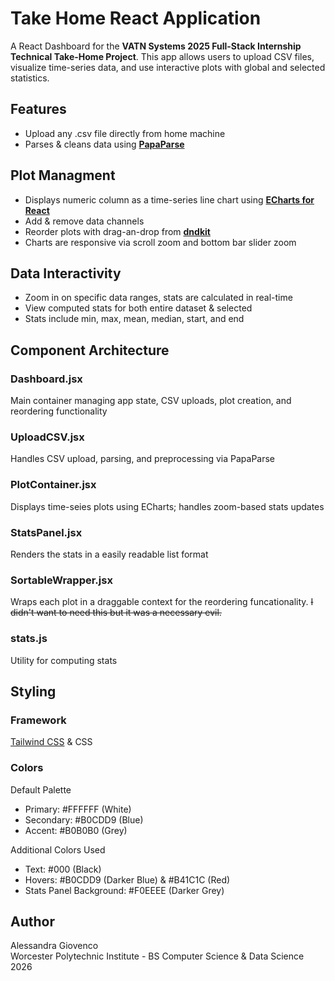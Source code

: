 # Take Home React Application

A React Dashboard for the **VATN Systems 2025 Full-Stack Internship Technical Take-Home Project**. 
This app allows users to upload CSV files, visualize time-series data, and use interactive plots with global and selected statistics. 

## Features
- Upload any .csv file directly from home machine
- Parses & cleans data using **[PapaParse](https://www.papaparse.com/)**

## Plot Managment
- Displays numeric column as a time-series line chart using **[ECharts for React](https://www.npmjs.com/package/echarts-for-react)**
- Add & remove data channels
- Reorder plots with drag-an-drop from **[dndkit](https://dndkit.com/)**
- Charts are responsive via scroll zoom and bottom bar slider zoom

## Data Interactivity
- Zoom in on specific data ranges, stats are calculated in real-time
- View computed stats for both entire dataset & selected
- Stats include min, max, mean, median, start, and end

## Component Architecture
### Dashboard.jsx
Main container managing app state, CSV uploads, plot creation, and reordering functionality

### UploadCSV.jsx
Handles CSV upload, parsing, and preprocessing via PapaParse

### PlotContainer.jsx
Displays time-seies plots using ECharts; handles zoom-based stats updates

### StatsPanel.jsx
Renders the stats in a easily readable list format

### SortableWrapper.jsx
Wraps each plot in a draggable context for the reordering funcationality. 
~~I didn't want to need this but it was a necessary evil.~~

### stats.js
Utility for computing stats


## Styling 
### Framework
[Tailwind CSS](https://tailwindcss.com/) & CSS
### Colors
Default Palette 
- Primary: #FFFFFF (White)
- Secondary: #B0CDD9 (Blue)
- Accent: #B0B0B0 (Grey)

Additional Colors Used
- Text: #000 (Black)
- Hovers: #B0CDD9 (Darker Blue) & #B41C1C (Red)
- Stats Panel Background: #F0EEEE (Darker Grey)

## Author
Alessandra Giovenco
<br>
Worcester Polytechnic Institute - BS Computer Science & Data Science 2026
